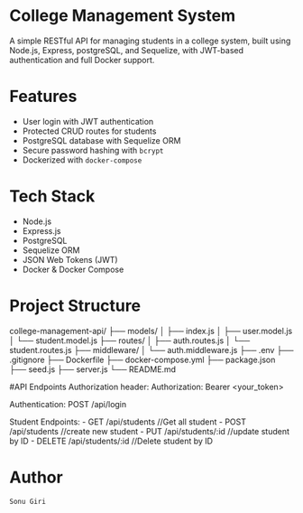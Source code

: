 # College Management System

A simple RESTful API for managing students in a college system, built using Node.js, Express, postgreSQL, and Sequelize, with JWT-based authentication and full Docker support.

# Features 
 - User login with JWT authentication
 - Protected CRUD routes for students
 - PostgreSQL database with Sequelize ORM
 - Secure password hashing with `bcrypt`
 - Dockerized with `docker-compose`

 # Tech Stack
 - Node.js
 - Express.js
 - PostgreSQL
 - Sequelize ORM
- JSON Web Tokens (JWT)
- Docker & Docker Compose

# Project Structure

college-management-api/
├── models/
│   ├── index.js
│   ├── user.model.js
│   └── student.model.js
├── routes/
│   ├── auth.routes.js
│   └── student.routes.js
├── middleware/
│   └── auth.middleware.js
├── .env
├── .gitignore
├── Dockerfile
├── docker-compose.yml
├── package.json
├── seed.js
├── server.js
└── README.md

#API Endpoints
Authorization header:
    Authorization: Bearer <your_token>

Authentication:
    POST /api/login

Student Endpoints:
    - GET /api/students         //Get all student
    - POST /api/students        //create new student
    - PUT /api/students/:id      //update student by ID
    - DELETE /api/students/:id   //Delete student by ID


# Author 
    Sonu Giri
